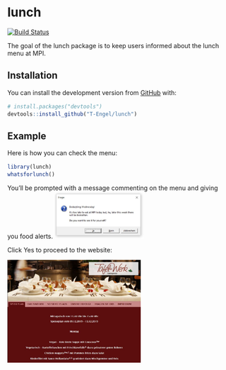 
<!-- README.md is generated from README.Rmd. Please edit that file -->

# lunch

<!-- badges: start -->

[![Build
Status](https://travis-ci.com/T-Engel/lunch.svg?branch=master)](https://travis-ci.com/T-Engel/lunch)
<!-- badges: end -->

The goal of the lunch package is to keep users informed about the lunch
menu at MPI.

## Installation

You can install the development version from
[GitHub](https://github.com/) with:

``` r
# install.packages("devtools")
devtools::install_github("T-Engel/lunch")
```

## Example

Here is how you can check the menu:

``` r
library(lunch)
whatsforlunch()
```

You’ll be prompted with a message commenting on the menu and giving you
food alerts. <img src="man/figures/README-Example1.JPG" width="40%" />

Click Yes to proceed to the website:

<img src="man/figures/README-Example2.JPG" width="60%" />
